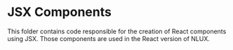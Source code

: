 # JSX Components

This folder contains code responsible for the creation of React components using JSX.
Those components are used in the React version of NLUX.
